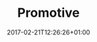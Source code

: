 ---
date: 2017-02-21T12:26:26+01:00
description: "Corporate website a event management agency"
license: ""
licenseLink: ""
sitelink: https://promotive.es
tags:
- company
- corporate
- spanish
- event management
- bootstrap
thumbnail: /img/promotive.png
title: Promotive
---
